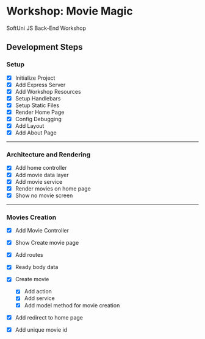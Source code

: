 # Workshop: Movie Magic
SoftUni JS Back-End Workshop

## Development Steps

### Setup
- [x] Initialize Project
- [x] Add Express Server
- [x] Add Workshop Resources
- [x] Setup Handlebars
- [x] Setup Static Files
- [x] Render Home Page
- [x] Config Debugging
- [x] Add Layout
- [x] Add About Page
---

### Architecture and Rendering
- [x] Add home controller
- [x] Add movie data layer
- [x] Add movie service
- [x] Render movies on home page
- [x] Show no movie screen
---

### Movies Creation
- [x] Add Movie Controller
- [x] Show Create movie page
- [x] Add routes
- [x] Ready body data
- [x] Create movie
    - [x] Add action
    - [x] Add service
    - [x] Add model method for movie creation
- [x] Add redirect to home page
- [x] Add unique movie id









